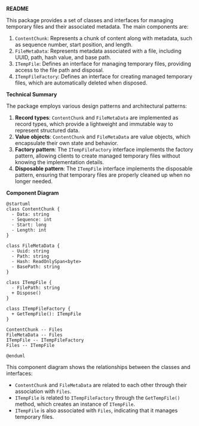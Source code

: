 **README**

This package provides a set of classes and interfaces for managing temporary files and their associated metadata. The main components are:

1. `ContentChunk`: Represents a chunk of content along with metadata, such as sequence number, start position, and length.
2. `FileMetaData`: Represents metadata associated with a file, including UUID, path, hash value, and base path.
3. `ITempFile`: Defines an interface for managing temporary files, providing access to the file path and disposal.
4. `ITempFileFactory`: Defines an interface for creating managed temporary files, which are automatically deleted when disposed.

**Technical Summary**

The package employs various design patterns and architectural patterns:

1. **Record types**: `ContentChunk` and `FileMetaData` are implemented as record types, which provide a lightweight and immutable way to represent structured data.
2. **Value objects**: `ContentChunk` and `FileMetaData` are value objects, which encapsulate their own state and behavior.
3. **Factory pattern**: The `ITempFileFactory` interface implements the factory pattern, allowing clients to create managed temporary files without knowing the implementation details.
4. **Disposable pattern**: The `ITempFile` interface implements the disposable pattern, ensuring that temporary files are properly cleaned up when no longer needed.

**Component Diagram**

```plantuml
@startuml
class ContentChunk {
  - Data: string
  - Sequence: int
  - Start: long
  - Length: int
}

class FileMetaData {
  - Uuid: string
  - Path: string
  - Hash: ReadOnlySpan<byte>
  - BasePath: string
}

class ITempFile {
  - FilePath: string
  + Dispose()
}

class ITempFileFactory {
  + GetTempFile(): ITempFile
}

ContentChunk -- Files
FileMetaData -- Files
ITempFile -- ITempFileFactory
Files -- ITempFile

@enduml
```

This component diagram shows the relationships between the classes and interfaces:

* `ContentChunk` and `FileMetaData` are related to each other through their association with `Files`.
* `ITempFile` is related to `ITempFileFactory` through the `GetTempFile()` method, which creates an instance of `ITempFile`.
* `ITempFile` is also associated with `Files`, indicating that it manages temporary files.